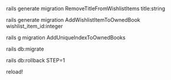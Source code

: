 rails generate migration RemoveTitleFromWishlistItems title:string

rails generate migration AddWishlistItemToOwnedBook wishlist_item_id:integer

rails g migration AddUniqueIndexToOwnedBooks

rails db:migrate

rails db:rollback STEP=1

reload!